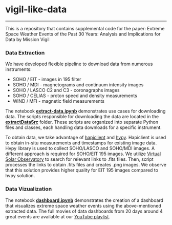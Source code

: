 # vigil-like-data
---
This is a repository that contains supplemental code for the paper: Extreme Space Weather Events of the Past 30 Years: Analysis and Implications for Data by Mission Vigil

### Data Extraction

We have developed flexible pipeline to download data from numerous instruments:   
- SOHO / EIT - images in 195 filter
- SOHO / MDI - magnetograms and continuum intensity images  
- SOHO / LASCO C2 and C3 - coronagraphs images 
- SOHO / CELIAS - proton speed and density measurements  
- WIND / MFI - magnetic field measurements 
    
       
The notebook [**extract-data.ipynb**](extract-data.ipynb) demonstrates use cases for downloading data. The scripts responsible for downloading the data are located in the [**extractDataSrc**](extractDataSrc) folder. These scripts are organized into separate Python files and classes, each handling data downloads for a specific instrument. 
    
To obtain data, we take advantage of [hapiclient](https://pypi.org/project/hapiclient/) and [hvpy](https://pypi.org/project/hvpy/). Hapiclient is used to obtain in-situ measurements and timestamps for existing image data. Hvpy library is used to collect SOHO/LASCO and SOHO/MDI images. A different approach is required for SOHO/EIT 195 images. We utilize [Virtual Solar Observatory](https://sdac.virtualsolar.org/cgi/search) to search for relevant links to .fits files. Then, script processes the links to obtain .fits files and creates .png images. We observe that this solution provides higher quality for EIT 195 images compared to hvpy solution.   

### Data Vizualization

The notebook [**dashboard.ipynb**](dashboard.ipynb) demonstrates the creation of a dashboard that visualizes extreme space weather events using the above-mentioned extracted data. The full movies of data dashboards from 20 days around 4 great events are available at our [YouTube playlist](https://www.youtube.com/playlist?list=PLNAJsgS6RlzgnhvJzieUyCZP9tV9-bYPr).

